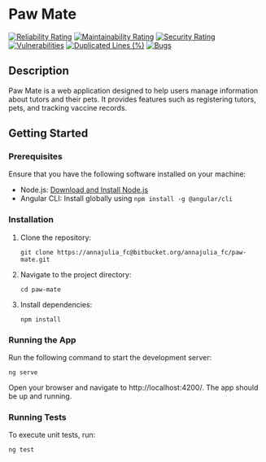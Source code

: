 # Paw Mate

[![Reliability Rating](https://sonarcloud.io/api/project_badges/measure?project=annajulia_fc_paw-mate&metric=reliability_rating)](https://sonarcloud.io/summary/new_code?id=annajulia_fc_paw-mate)
[![Maintainability Rating](https://sonarcloud.io/api/project_badges/measure?project=annajulia_fc_paw-mate&metric=sqale_rating)](https://sonarcloud.io/summary/new_code?id=annajulia_fc_paw-mate)
[![Security Rating](https://sonarcloud.io/api/project_badges/measure?project=annajulia_fc_paw-mate&metric=security_rating)](https://sonarcloud.io/summary/new_code?id=annajulia_fc_paw-mate)
[![Vulnerabilities](https://sonarcloud.io/api/project_badges/measure?project=annajulia_fc_paw-mate&metric=vulnerabilities)](https://sonarcloud.io/summary/new_code?id=annajulia_fc_paw-mate)
[![Duplicated Lines (%)](https://sonarcloud.io/api/project_badges/measure?project=annajulia_fc_paw-mate&metric=duplicated_lines_density)](https://sonarcloud.io/summary/new_code?id=annajulia_fc_paw-mate)
[![Bugs](https://sonarcloud.io/api/project_badges/measure?project=annajulia_fc_paw-mate&metric=bugs)](https://sonarcloud.io/summary/new_code?id=annajulia_fc_paw-mate)

## Description

Paw Mate is a web application designed to help users manage information about tutors and their pets. It provides features such as registering tutors, pets, and tracking vaccine records.

## Getting Started

### Prerequisites

Ensure that you have the following software installed on your machine:

- Node.js: [Download and Install Node.js](https://nodejs.org/)
- Angular CLI: Install globally using `npm install -g @angular/cli`

### Installation

1. Clone the repository:

   ```
   git clone https://annajulia_fc@bitbucket.org/annajulia_fc/paw-mate.git
   ```

2. Navigate to the project directory:

   ```
   cd paw-mate
   ```

3. Install dependencies:

   ```
   npm install
    ```
   
### Running the App

Run the following command to start the development server:

   ```
   ng serve
   ```

Open your browser and navigate to http://localhost:4200/. The app should be up and running.

### Running Tests

To execute unit tests, run:

   ```
   ng test
   ```
